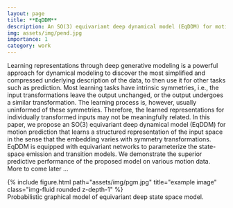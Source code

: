 ```yaml
---
layout: page
title: **EqDDM**
description: An SO(3) equivariant deep dynamical model (EqDDM) for motion prediction.
img: assets/img/pend.jpg
importance: 1
category: work
---
```


Learning representations through deep generative modeling is a powerful approach for dynamical modeling to discover the most simplified and compressed underlying description of the data, to then use it for other tasks such as prediction. Most learning tasks have intrinsic symmetries, i.e., the input transformations leave the output unchanged, or the output undergoes a similar transformation. The learning process is, however, usually uninformed of these symmetries. Therefore, the learned representations for individually transformed inputs may not be meaningfully related. In this paper, we propose an SO(3) equivariant deep dynamical model (EqDDM) for motion prediction that learns a structured representation of the input space in the sense that the embedding varies with symmetry transformations. EqDDM is equipped with equivariant networks to parameterize the state-space emission and transition models. We demonstrate the superior predictive performance of the proposed model on various motion data. More to come later ...

<div class="row">
    <div class="col-sm mt-3 mt-md-0">
        {% include figure.html path="assets/img/pgm.jpg" title="example image" class="img-fluid rounded z-depth-1" %}
    </div>
</div>
<div class="caption">
    Probabilistic graphical model of equivariant deep state space model.
</div>

